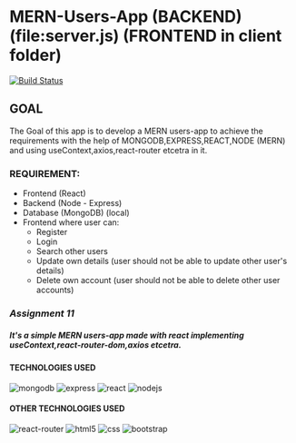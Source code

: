 # MERN-Users-App (BACKEND)(file:server.js) (FRONTEND in client folder)
[![Build Status](https://travis-ci.org/joemccann/dillinger.svg?branch=master)](https://github.com/mr-sudheeshkumar/Product-Management-APIs-EXPRESS-/blob/main/assignment5/app.js)

## **GOAL**
The Goal of this app is to develop a MERN  users-app to achieve the requirements with the help of MONGODB,EXPRESS,REACT,NODE (MERN) and using useContext,axios,react-router etcetra in it.

### REQUIREMENT:
* Frontend (React)
* Backend (Node - Express)
* Database (MongoDB) (local)
* Frontend where user can:
	* Register
	* Login
	* Search other users
	* Update own details (user should not be able to update other user's details)
	* Delete own account (user should not be able to delete other user accounts)




### ***Assignment 11***
##### *It's a simple MERN  users-app made with react implementing useContext,react-router-dom,axios etcetra.*



#### TECHNOLOGIES USED
![mongodb](https://img.shields.io/badge/MongoDB-4EA94B?style=for-the-badge&logo=mongodb&logoColor=white) ![express](https://img.shields.io/badge/Express.js-000000?style=for-the-badge&logo=express&logoColor=white) ![react](https://img.shields.io/badge/React-20232A?style=for-the-badge&logo=react&logoColor=61DAFB) ![nodejs](https://img.shields.io/badge/Node.js-339933?style=for-the-badge&logo=nodedotjs&logoColor=white)   

#### OTHER TECHNOLOGIES USED
![react-router](https://img.shields.io/badge/React_Router-CA4245?style=for-the-badge&logo=react-router&logoColor=white) ![html5](https://img.shields.io/badge/HTML5-E34F26?style=for-the-badge&logo=html5&logoColor=white)  ![css](https://img.shields.io/badge/CSS3-1572B6?style=for-the-badge&logo=css3&logoColor=white) ![bootstrap](https://img.shields.io/badge/Bootstrap-563D7C?style=for-the-badge&logo=bootstrap&logoColor=white)


